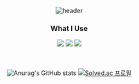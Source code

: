 <div align="center">

  ![header](https://capsule-render.vercel.app/api?type=rounded&color=b9d3ff&height=200&section=header&text=Hi%20Hello&fontSize=90)  
  

 ### What I Use
 <img src="https://img.shields.io/badge/Java-007396?style=for-the-badge&logo=starbucks&logoColor=white"> 
 <img src="https://img.shields.io/badge/spring-6DB33F?style=for-the-badge&logo=spring&logoColor=white"> 
 <img src="https://img.shields.io/badge/spring%200boot-DB33F?style=for-the-badge&logo=springboot&logoColor=white">  <br><br><br>

 ![Anurag's GitHub stats](https://github-readme-stats.vercel.app/api?username=geanhukim&show_icons=true&theme=radical)
[![Solved.ac 프로필](http://mazassumnida.wtf/api/v2/generate_badge?boj=123rmsgn)](https://solved.ac/123rmsgn)


</div>
